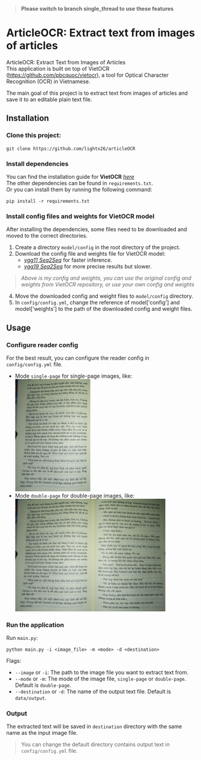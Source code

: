 > **Please switch to branch single_thread to use these features**

# ArticleOCR: Extract text from images of articles

ArticleOCR: Extract Text from Images of Articles <br>
This application is built on top of VietOCR (https://github.com/pbcquoc/vietocr), a tool for Optical Character Recognition (OCR) in Vietnamese.

The main goal of this project is to extract text from images of articles and save it to an editable plain text file.

## Installation
### Clone this project:
```angular2html
git clone https://github.com/lightx26/articleOCR
```

### Install dependencies
You can find the installation guide for **VietOCR**  [_here_](https://github.com/pbcquoc/vietocr) <br>
The other dependencies can be found in `requirements.txt`. <br>
Or you can install them by running the following command:
```
pip install -r requirements.txt
``` 

### Install config files and weights for VietOCR model
After installing the dependencies, some files need to be downloaded and moved to the correct directories. <br>
1. Create a directory `model/config` in the root directory of the project.
2. Download the config file and weights file for VietOCR model:
    - [_vgg11 Seq2Seq_](https://drive.google.com/drive/folders/1VaJyD9zeVS8iMzmgA-88CQQTqYctQkNv?usp=drive_link) for faster inference.
    - [_vgg19 Seq2Seq_](https://drive.google.com/drive/folders/1XI9EDejkMqPbgzsJ22GzIZxkurEONGot?usp=drive_link) for more precise results but slower.
> _Above is my config and weights, you can use the original config and weights from VietOCR repository, or use your own config and weights_ <br>
4. Move the downloaded config and weight files to `model/config` directory.
5. In `config/config.yml`, change the reference of model['config'] and model['weights'] to the path of the downloaded config and weight files.

## Usage

[//]: # (### Set up input image)

[//]: # (Get the image file of the article you want to extract text from and put it in the `data/input` directory. <br>)

[//]: # (> You can change the path to the input image in `config/config.yml` file. <br>)

[//]: # ()
[//]: # (Change the value of `image_file` in `main.py` to the name of the image file you want to extract text from.)

### Configure reader config
For the best result, you can configure the reader config in `config/config.yml` file. <br>
- Mode `single-page` for single-page images, like: <br> <img src="https://github.com/lightx26/articleOCR/blob/952a2f562c8256f35da897703a33a279f3c14ee3/data/test/test_1.jpeg" width="200" />
- Mode `double-page` for double-page images, like: <br> <img src="https://github.com/lightx26/articleOCR/blob/952a2f562c8256f35da897703a33a279f3c14ee3/data/test/test.jpeg" width="400" />
### Run the application
Run `main.py`:
```angular2html
python main.py -i <image_file> -m <mode> -d <destination>
```

Flags:
- `--image` or `-i`: The path to the image file you want to extract text from.
- `--mode` or `-m`: The mode of the image file, `single-page` or `double-page`. Default is `double-page`.
- `--destination` or `-d`: The name of the output text file. Default is `data/output`.
### Output
The extracted text will be saved in `destination` directory with the same name as the input image file.
> You can change the default directory contains output text in `config/config.yml` file. <br>
